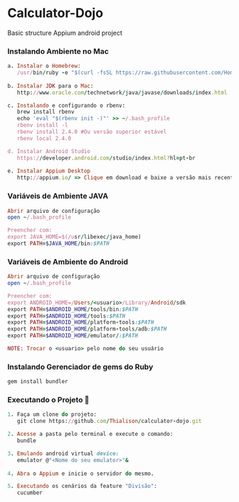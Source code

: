 # Calculator-Dojo
Basic structure Appium android project

### Instalando Ambiente no Mac

```ruby
a. Instalar o Homebrew:
   /usr/bin/ruby -e "$(curl -fsSL https://raw.githubusercontent.com/Homebrew/install/master/install)"r
   
b. Instalar JDK para o Mac:
   http://www.oracle.com/technetwork/java/javase/downloads/index.html

c. Instalando e configurando o rbenv:
   brew install rbenv
   echo 'eval "$(rbenv init -)"' >> ~/.bash_profile
   rbenv install -l
   rbenv install 2.4.0 #Ou versão superior estável
   rbenv local 2.4.0

d. Instalar Android Studio
   https://developer.android.com/studio/index.html?hl=pt-br
   
e. Instalar Appium Desktop
   http://appium.io/ => Clique em download e baixe a versão mais recente para o seu SO
```

### Variáveis de Ambiente JAVA
```ruby
Abrir arquivo de configuração
open ~/.bash_profile

Preencher com:
export JAVA_HOME=$(/usr/libexec/java_home)
export PATH=$JAVA_HOME/bin:$PATH 
```

### Variáveis de Ambiente do Android

```ruby
Abrir arquivo de configuração
open ~/.bash_profile

Preencher com:
export ANDROID_HOME=/Users/<usuario>/Library/Android/sdk
export PATH=$ANDROID_HOME/tools/bin:$PATH
export PATH=$ANDROID_HOME/tools:$PATH
export PATH=$ANDROID_HOME/platform-tools:$PATH
export PATH=$ANDROID_HOME/platform-tools/adb:$PATH
export PATH=$ANDROID_HOME/emulator/:$PATH

NOTE: Trocar o <usuario> pelo nome do seu usuário
```

### Instalando Gerenciador de gems do Ruby

```ruby
gem install bundler
```

### Executando o Projeto :dart:

```ruby
1. Faça um clone do projeto:
   git clone https://github.com/Thialison/calculator-dojo.git

2. Acesse a pasta pelo terminal e execute o comando:
   bundle

3. Emulando android virtual device: 
   emulator @"<Nome do seu emulator>"&
   
4. Abra o Appium e inicie o servidor do mesmo.

5. Executando os cenários da feature "Divisão": 
   cucumber
```
